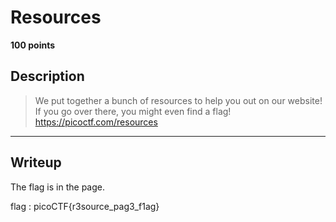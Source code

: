 # Resources
**100 points**
## Description
> We put together a bunch of resources to help you out on our website! If you go over there, you might even find a flag! https://picoctf.com/resources
---
## Writeup
The flag is in the page.

flag : picoCTF{r3source_pag3_f1ag}
